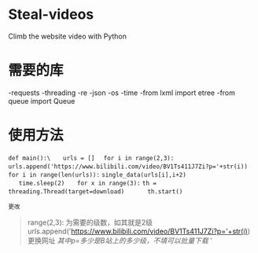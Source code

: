 # Steal-videos
Climb the website video with Python

# 需要的库
-requests
-threading
-re
-json
-os
-time
-from lxml import etree
-from queue import Queue

# 使用方法

`def main():\`
`   urls = []`
  `  for i in range(2,3):`
    `    urls.append('https://www.bilibili.com/video/BV1Ts411J7Zi?p='+str(i))`
 `   for i in range(len(urls)):`
       ` single_data(urls[i],i+2)		`					
     `   time.sleep(2)`
 `   for x in range(3):`
       ` th = threading.Thread(target=download)		`
     `   th.start() `
       
    更改
   >range(2,3):
   为需要的级数，如其就是2级
   >urls.append('https://www.bilibili.com/video/BV1Ts411J7Zi?p='+str(i))
    更换网址
    *其中p=多少是B站上的多少级，不填可以批量下载*
    '
    
